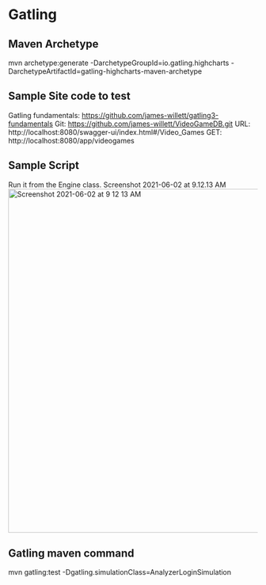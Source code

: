 # Gatling

## Maven Archetype
mvn archetype:generate -DarchetypeGroupId=io.gatling.highcharts -DarchetypeArtifactId=gatling-highcharts-maven-archetype

## Sample Site code to test
Gatling fundamentals: https://github.com/james-willett/gatling3-fundamentals
Git: https://github.com/james-willett/VideoGameDB.git
URL: http://localhost:8080/swagger-ui/index.html#/Video_Games
GET: http://localhost:8080/app/videogames


## Sample Script
Run it from the Engine class.
Screenshot 2021-06-02 at 9.12.13 AM<img width="694" alt="Screenshot 2021-06-02 at 9 12 13 AM" src="https://user-images.githubusercontent.com/33754197/120422994-272a0a80-c387-11eb-9fed-b8dbb2bbcb1e.png">

## Gatling maven command
mvn gatling:test -Dgatling.simulationClass=AnalyzerLoginSimulation

